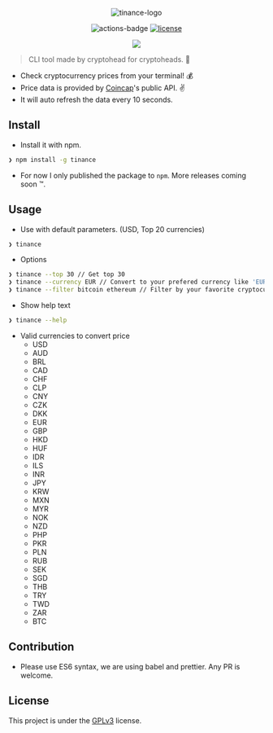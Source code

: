 <p align="center">
  <img src="https://i.imgur.com/iMxSX2r.png" alt="tinance-logo">
</p>
<p align="center">
  <img src="https://github.com/panlazy/tinance/workflows/tinance/badge.svg" alt="actions-badge">
  <a href="https://github.com/panlazy/tinance/blob/main/LICENSE.md"><img src="https://img.shields.io/badge/license-GPLv3-blue" alt="license"></a>
</p>
<p align="center">
  <a href="https://nodei.co/npm/tinance/"><img src="https://nodei.co/npm/tinance.png?compact=true"></a>
</p>

> CLI tool made by cryptohead for cryptoheads. 🤯

- Check cryptocurrency prices from your terminal! 💰
- Price data is provided by [Coincap](https://coincap.io/)'s public API. ✌
- It will auto refresh the data every 10 seconds.

## Install

- Install it with npm.

```bash
❯ npm install -g tinance
```

- For now I only published the package to `npm`. More releases coming soon ™️.

## Usage

- Use with default parameters. (USD, Top 20 currencies)

```bash
❯ tinance
```

- Options

```bash
❯ tinance --top 30 // Get top 30
❯ tinance --currency EUR // Convert to your prefered currency like 'EUR' or 'CAD'
❯ tinance --filter bitcoin ethereum // Filter by your favorite cryptocurrency. It will convert to USD by default.
```

- Show help text

```bash
❯ tinance --help
```

- Valid currencies to convert price
  - USD
  - AUD
  - BRL
  - CAD
  - CHF
  - CLP
  - CNY
  - CZK
  - DKK
  - EUR
  - GBP
  - HKD
  - HUF
  - IDR
  - ILS
  - INR
  - JPY
  - KRW
  - MXN
  - MYR
  - NOK
  - NZD
  - PHP
  - PKR
  - PLN
  - RUB
  - SEK
  - SGD
  - THB
  - TRY
  - TWD
  - ZAR
  - BTC

## Contribution

- Please use ES6 syntax, we are using babel and prettier. Any PR is welcome.

## License

This project is under the [GPLv3](LICENSE.md) license.
